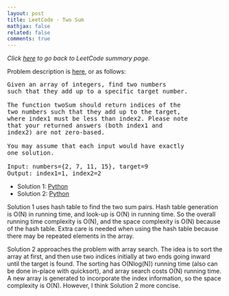 ```yaml
---
layout: post
title: LeetCode - Two Sum
mathjax: false
related: false
comments: true
---
```


_Click [here](./index.html) to go back to LeetCode summary page._


Problem description is [here](https://oj.leetcode.com/problems/two-sum/), or as follows: 

<pre>
Given an array of integers, find two numbers 
such that they add up to a specific target number.

The function twoSum should return indices of the 
two numbers such that they add up to the target, 
where index1 must be less than index2. Please note 
that your returned answers (both index1 and 
index2) are not zero-based.

You may assume that each input would have exactly 
one solution.

Input: numbers={2, 7, 11, 15}, target=9
Output: index1=1, index2=2
</pre>

* Solution 1: [Python](https://github.com/lijunhw/leetcode_practice/blob/master/two_sum_medium/Solution1.py)
* Solution 2: [Python](https://github.com/lijunhw/leetcode_practice/blob/master/two_sum_medium/Solution2.py)

Solution 1 uses hash table to find the two sum pairs. Hash table generation is O(N) in running time, and look-up is O(N) in running time. So the overall running time complexity is O(N), and the space complexity is O(N) because of the hash table. Extra care is needed when using the hash table because there may be repeated elements in the array. 

Solution 2 approaches the problem with array search. The idea is to sort the array at first, and then use two indices initially at two ends going inward until the target is found. The sorting has O(Nlog(N)) running time (also can be done in-place with quicksort), and array search costs O(N) running time. A new array is generated to incorporate the index information, so the space complexity is O(N). However, I think Solution 2 more concise. 
